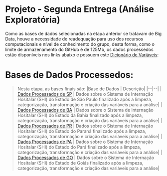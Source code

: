 # Projeto - Segunda Entrega (Análise Exploratória)

Como as bases de dados selecionadas na etapa anterior se tratavam de Big Data, houve a necessidade de readequação para uso dos recursos computacionais e nível de conhecimento do grupo, desta forma, como o limite de armazenamento do GitHub é de 125Mb, os dados processedos estão disponíveis nos links abaixo e possuem este [Dicionário de Variáveis](https://github.com/grnbatera/Data4health/blob/main/assets/Dicion%C3%A1rio%20de%20Vari%C3%A1veis.csv): 

# Bases de Dados Processedos:
> Nesta etapa, as bases finais são:
> |Base de Dados  | Descrição|
> |--|--|
> | [Dados Processados de SP](https://drive.google.com/file/d/12itifDFEuwrKdrrc20eSw7tJKyTuY88X/view?usp=sharing) |  Dados sobre o Sistema de Internação Hositalar (SHI) do Estado de São Paulo finalizado após a limpeza, categorização, transformação e criação das variáveis para a análise|
> | [Dados Processados de BA](https://drive.google.com/file/d/1tx0J9RSm3U0tfFeiSVdpTW2C9duK3wB2/view?usp=sharing) |  Dados sobre o Sistema de Internação Hositalar (SHI) do Estado da Bahia finalizado após a limpeza, categorização, transformação e criação das variáveis para a análise|
> | [Dados Processados de PR](https://drive.google.com/file/d/1Fmsoqlhvw873n7XcdOKisk1k24FCMfpI/view?usp=sharing) |  Dados sobre o Sistema de Internação Hositalar (SHI) do Estado do Paraná finalizado após a limpeza, categorização, transformação e criação das variáveis para a análise|
> | [Dados Processados de PA](https://drive.google.com/file/d/1q1UitWVVzPCPI-nv-ElSPSi4Ny7SR1aR/view?usp=sharing) |  Dados sobre o Sistema de Internação Hositalar (SHI) do Estado do Pará finalizado após a limpeza, categorização, transformação e criação das variáveis para a análise|
> | [Dados Processados de GO](https://drive.google.com/file/d/1dHD5IEemZ_Dd8kysf9j1jHPKZJG-38vC/view?usp=sharing) |  Dados sobre o Sistema de Internação Hositalar (SHI) do Estado de Goiás finalizado após a limpeza, categorização, transformação e criação das variáveis para a análise|

